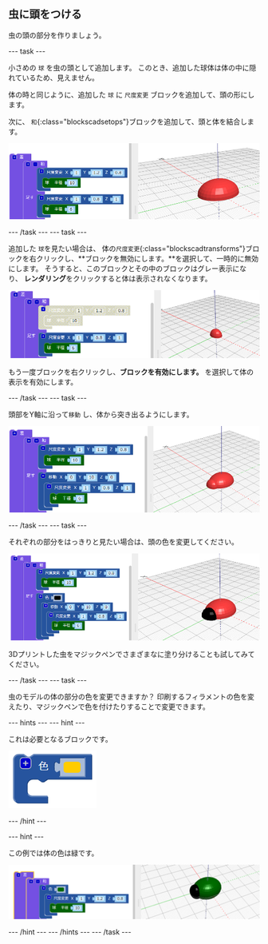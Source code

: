 ## 虫に頭をつける

虫の頭の部分を作りましょう。

--- task ---

小さめの `球` を虫の頭として追加します。 このとき、追加した球体は体の中に隠れているため、見えません。

体の時と同じように、追加した `球` に `尺度変更` ブロックを追加して、頭の形にします。

次に、 `和`{:class="blockscadsetops"}ブロックを追加して、頭と体を結合します。

![スクリーンショット](images/bug-head-hidden.png)

--- /task --- --- task ---

追加した `球`を見たい場合は、 体の`尺度変更`{:class="blockscadtransforms"}ブロックを右クリックし、**ブロックを無効にします。**を選択して、一時的に無効にします。 そうすると、このブロックとその中のブロックはグレー表示になり、 **レンダリング**をクリックすると体は表示されなくなります。

![スクリーンショット](images/bug-disable.png)

もう一度ブロックを右クリックし、**ブロックを有効にします。** を選択して体の表示を有効にします。

--- /task --- --- task ---

頭部をY軸に沿って`移動` し、体から突き出るようにします。

  ![スクリーンショット](images/bug-head.png)

--- /task --- --- task ---

それぞれの部分をはっきりと見たい場合は、頭の色を変更してください。

![スクリーンショット](images/bug-head-black.png)

3Dプリントした虫をマジックペンでさまざまなに塗り分けることも試してみてください。

--- /task --- --- task ---

虫のモデルの体の部分の色を変更できますか？ 印刷するフィラメントの色を変えたり、マジックペンで色を付けたりすることで変更できます。

--- hints --- --- hint ---

これは必要となるブロックです。

![スクリーンショット](images/bug-colour-block.png)

--- /hint ---

--- hint ---

この例では体の色は緑です。

![スクリーンショット](images/bug-body-colour.png)

--- /hint --- --- /hints --- --- /task ---




  
